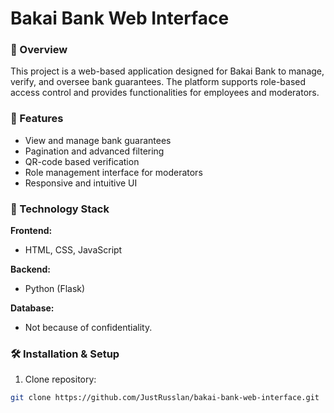 # Bakai Bank Web Interface

### 🚀 Overview
This project is a web-based application designed for Bakai Bank to manage, verify, and oversee bank guarantees. The platform supports role-based access control and provides functionalities for employees and moderators.

### 📌 Features
- View and manage bank guarantees
- Pagination and advanced filtering
- QR-code based verification
- Role management interface for moderators
- Responsive and intuitive UI

### 🔧 Technology Stack
**Frontend:**
- HTML, CSS, JavaScript

**Backend:**
- Python (Flask)

**Database:**
- Not because of confidentiality.

### 🛠️ Installation & Setup
1. Clone repository:
```bash
git clone https://github.com/JustRusslan/bakai-bank-web-interface.git
